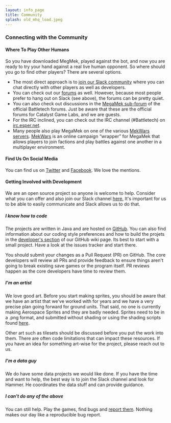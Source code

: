 ```yaml
---
layout: info_page
title: Community
splash: old_mhq_load.jpeg
---
```


### Connecting with the Community

#### Where To Play Other Humans

So you have downloaded MegMek, played against the bot, and now you are ready to try your hand against a real live human opponent. So where should you go to find other players? There are several options. 

- The most direct approach is to [join our Slack community](https://megamek.org:3000) where you can chat directly with other players as well as developers.
- You can check out our [forums](https://www.megamek.org/bb/) as well. However, because most people prefer to hang out on Slack (see above), the forums can be pretty quiet.
- You can also check out discussions in the [MegaMek sub-forum](https://bg.battletech.com/forums/index.php?board=29.0) of the official Battletech forums. Just be aware that these are the official forums for Catalyst Game Labs, and we are guests. 
- For the IRC inclined, you can check out the IRC channel (#Battletech) on [irc.esper.net](http://webchat.esper.net/?nick=MechWarrior...&channels=Battletech&prompt=1).
- Many people also play MegaMek on one of the various [MekWars servers](http://www.mekwars.org/mwtracker.html). [MekWars](http://www.mekwars.org/) is an online campaign “wrapper” for MegaMek that allows players to join factions and play battles against one another in a multiplayer environment.

#### Find Us On Social Media

You can find us on [Twitter](https://twitter.com/MegaMekTeam) and [Facebook](https://www.facebook.com/MegaMek). We love the mentions. 

#### Getting Involved with Development

We are an open source project so anyone is welcome to help.  Consider what you can offer and also join our Slack channel [here.](http://megamek.org:3000/) It's important for us to be able to easily communicate and Slack allows us to do that.

##### I know how to code

The projects are written in Java and are hosted on [GitHub](https://github.com/MegaMek). You can also find information about our coding style preferences and how to build the projets in the [developer's section](https://github.com/MegaMek/megamek/wiki#developer-information) of our GitHub wiki page. Its best to start with a small project. Have a look at the issues tracker and start there.

You should submit your changes as a Pull Request (PR) on GitHub. The core developers will review all PRs and provide feedback to ensure things aren't going to break existing save games or the program itself.  PR reviews happen as the core developers have time to review them.

##### I'm an artist

We love good art. Before you start making sprites, you should be aware that we have an artist that we've worked with for years and we have a very precise plan going forward for ground units.  That said, no one is currently making Aerospace Sprites and they are badly needed. Sprites need to be in a .png format, and submitted without shading or using the shading scripts found [here](https://www.megamek.org/bb/thread-2295.html).

Other art such as tilesets should be discussed before you put the work into them. There are often code limitations that can impact these resources.  If you have an idea for something art-wise for the project, please reach out to us.

##### I'm a data guy

We do have some data projects we would like done. If you have the time and want to help, the best way is to join the Slack channel and look for Hammer. He coordinates the data stuff and can provide guidance.

##### I can't do any of the above

You can still help. Play the games, find bugs and [report them](https://github.com/MegaMek/megamek/wiki/Making-a-Bug-Report). Nothing makes our day like a reproducible bug report.
